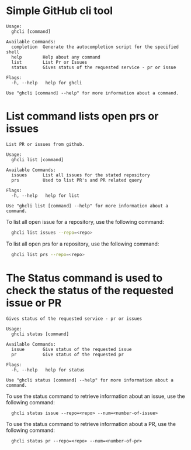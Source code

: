 # Simple GitHub cli tool

```
Usage:
  ghcli [command]

Available Commands:
  completion  Generate the autocompletion script for the specified shell
  help        Help about any command
  list        List Pr or Issues
  status      Gives status of the requested service - pr or issue

Flags:
  -h, --help   help for ghcli

Use "ghcli [command] --help" for more information about a command.
```

# List command lists open prs or issues

```
List PR or issues from github.

Usage:
  ghcli list [command]

Available Commands:
  issues      List all issues for the stated repository
  prs         Used to list PR's and PR related query

Flags:
  -h, --help   help for list

Use "ghcli list [command] --help" for more information about a command.
```

To list all open issue for a repository, use the following command:

```sh
  ghcli list issues --repo=<repo>
```

To list all open prs for a repository, use the following command:

```sh
  ghcli list prs --repo=<repo>
```

# The Status command is used to check the status of the requested issue or PR

```
Gives status of the requested service - pr or issues

Usage:
  ghcli status [command]

Available Commands:
  issue       Give status of the requested issue
  pr          Give status of the requested pr

Flags:
  -h, --help   help for status

Use "ghcli status [command] --help" for more information about a command.
```

To use the status command to retrieve information about an issue, use the following command:

```
  ghcli status issue --repo=<repo> --num=<number-of-issue>
```

To use the status command to retrieve information about a PR, use the following command:

```
  ghcli status pr --repo=<repo> --num=<number-of-pr>
```
